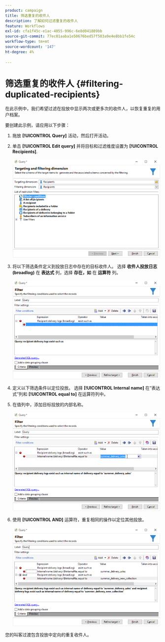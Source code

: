 ```yaml
---
product: campaign
title: 筛选重复的收件人
description: 了解如何过滤重复的收件人
feature: Workflows
exl-id: cfa1f45c-e1ac-4055-996c-6e8d041889bb
source-git-commit: 77ec01aaba1e50676bed57f503a9e4e8bb1fe54c
workflow-type: tm+mt
source-wordcount: '147'
ht-degree: 4%

---
```


# 筛选重复的收件人 {#filtering-duplicated-recipients}



在此示例中，我们希望过滤在投放中显示两次或更多次的收件人，以恢复重复的用户档案。

要创建此示例，请应用以下步骤：

1. 拖放 **[!UICONTROL Query]** 活动，然后打开活动。
1. 单击 **[!UICONTROL Edit query]** 并将目标和过滤维度设置为 **[!UICONTROL Recipients]**.

   ![](assets/query_recipients_1.png)

1. 将以下筛选条件定义到投放日志中存在的目标收件人。 选择 **收件人投放日志(broadlog)** 在 **表达式** 列，选择 **存在，如** 在 **运算符** 列。

   ![](assets/query_recipients_2.png)

1. 定义以下筛选条件以定位投放。 选择 **[!UICONTROL Internal name]** 在“表达式”列和 **[!UICONTROL equal to]** 在运算符列中。
1. 在值列中，添加目标投放的内部名称。

   ![](assets/query_recipients_3.png)

1. 使用 **[!UICONTROL AND]** 运算符，重复相同的操作以定位其他投放。

   ![](assets/query_recipients_4.png)

您的叫客过渡包含投放中定向的重复收件人。
